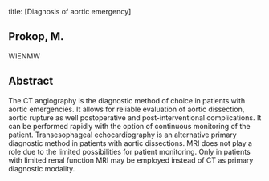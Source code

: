 title: [Diagnosis of aortic emergency]

## Prokop, M.
WIENMW


## Abstract
The CT angiography is the diagnostic method of choice in patients with aortic emergencies. It allows for reliable evaluation of aortic dissection, aortic rupture as well postoperative and post-interventional complications. It can be performed rapidly with the option of continuous monitoring of the patient. Transesophageal echocardiography is an alternative primary diagnostic method in patients with aortic dissections. MRI does not play a role due to the limited possibilities for patient monitoring. Only in patients with limited renal function MRI may be employed instead of CT as primary diagnostic modality.

